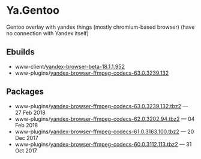 # Ya.Gentoo
Gentoo overlay with yandex things (mostly chromium-based browser) (have no connection with Yandex itself)

## Ebuilds

* www-client/[yandex-browser-beta-18.1.1.952](www-client/yandex-browser-beta/yandex-browser-beta-18.1.1.952_p1.ebuild)
* www-plugins/[yandex-browser-ffmpeg-codecs-63.0.3239.132](www-plugins/yandex-browser-ffmpeg-codecs/yandex-browser-ffmpeg-codecs-63.0.3239.132.ebuild)

## Packages

* www-plugins/[yandex-browser-ffmpeg-codecs-63.0.3239.132.tbz2](http://gpo.al54.tk/gentoo-packages/www-plugins/yandex-browser-ffmpeg-codecs-63.0.3239.132.tbz2) — 27 Feb 2018
* www-plugins/[yandex-browser-ffmpeg-codecs-62.0.3202.94.tbz2](http://gpo.al54.tk/gentoo-packages/www-plugins/yandex-browser-ffmpeg-codecs-62.0.3202.94.tbz2) — 04 Feb 2018
* www-plugins/[yandex-browser-ffmpeg-codecs-61.0.3163.100.tbz2](http://gpo.al54.tk/gentoo-packages/www-plugins/yandex-browser-ffmpeg-codecs-61.0.3163.100.tbz2) — 20 Dec 2017
* www-plugins/[yandex-browser-ffmpeg-codecs-60.0.3112.113.tbz2](http://gpo.al54.tk/gentoo-packages/www-plugins/yandex-browser-ffmpeg-codecs-60.0.3112.113.tbz2) — 31 Oct 2017
